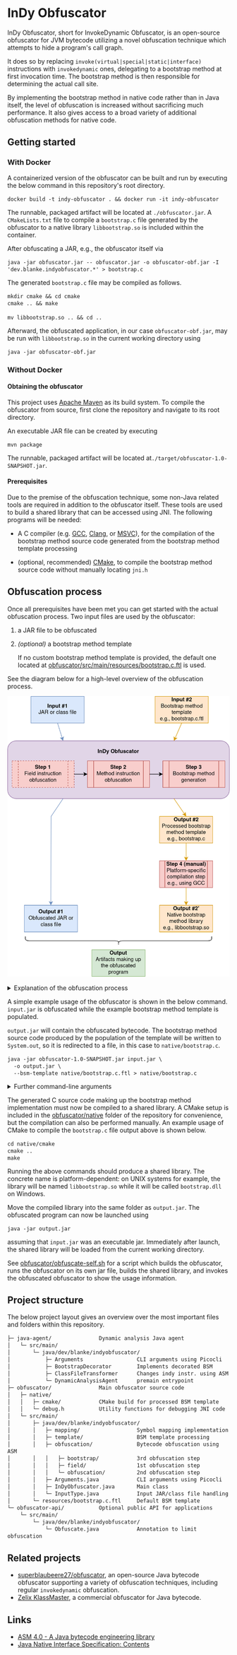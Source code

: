 # InDy Obfuscator

InDy Obfuscator, short for InvokeDynamic Obfuscator, is an open-source obfuscator for JVM bytecode utilizing a novel
obfuscation technique which attempts to hide a program's call graph.

It does so by replacing `invoke(virtual|special|static|interface)` instructions with `invokedynamic` ones, delegating
to a bootstrap method at first invocation time. The bootstrap method is then responsible for determining the actual
call site.

By implementing the bootstrap method in native code rather than in Java itself, the level of obfuscation is increased
without sacrificing much performance. It also gives access to a broad variety of additional obfuscation methods for
native code.

## Getting started

### With Docker

A containerized version of the obfuscator can be built and run by executing the below command in this repository's root
directory.

```shell
docker build -t indy-obfuscator . && docker run -it indy-obfuscator
```

The runnable, packaged artifact will be located at `./obfuscator.jar`. A `CMakeLists.txt` file to compile a `bootstrap.c`
file generated by the obfuscator to a native library `libbootstrap.so` is included within the container.

After obfuscating a JAR, e.g., the obfuscator itself via

```shell
java -jar obfuscator.jar -- obfuscator.jar -o obfuscator-obf.jar -I 'dev.blanke.indyobfuscator.*' > bootstrap.c
```

The generated `bootstrap.c` file may be compiled as follows.

```shell
mkdir cmake && cd cmake
cmake .. && make

mv libbootstrap.so .. && cd ..
```

Afterward, the obfuscated application, in our case `obfuscator-obf.jar`, may be run with `libbootstrap.so` in the
current working directory using

```shell
java -jar obfuscator-obf.jar
```

### Without Docker

#### Obtaining the obfuscator

This project uses [Apache Maven](https://maven.apache.org/) as its build system. To compile the obfuscator from source,
first clone the repository and navigate to its root directory.

An executable JAR file can be created by executing

```shell
mvn package
```

The runnable, packaged artifact will be located at`./target/obfuscator-1.0-SNAPSHOT.jar`.

#### Prerequisites

Due to the premise of the obfuscation technique, some non-Java related tools are required in addition to the obfuscator
itself. These tools are used to build a shared library that can be accessed using JNI. The following programs will be
needed:

- A C compiler (e.g. [GCC](https://gcc.gnu.org/), [Clang](https://clang.llvm.org/),
  or [MSVC](https://visualstudio.microsoft.com/vs/features/cplusplus/)), for the compilation of the bootstrap method
  source code generated from the bootstrap method template processing

- (optional, recommended) [CMake](https://cmake.org/), to compile the bootstrap method source code without manually
  locating `jni.h`

## Obfuscation process

Once all prerequisites have been met you can get started with the actual obfuscation process. Two input files are
used by the obfuscator:

1. a JAR file to be obfuscated

2. _(optional)_ a bootstrap method template

   If no custom bootstrap method template is provided, the default one located at [obfuscator/src/main/resources/bootstrap.c.ftl](obfuscator/src/main/resources/bootstrap.c.ftl) is used.

See the diagram below for a high-level overview of the obfuscation process.

<p align="center">
    <img src=".github/obfuscation-overview.png" alt="Overview of the obfuscation process">
</p>

<details>
<summary>Explanation of the obfuscation process</summary>

> The blue path represents the input file which gets obfuscated, whereas the orange path represents the processing of
> the bootstrap method template. The provided template file is populated using information gained in the obfuscation
> phase (most notably the symbol table and information about the bootstrap method) to produce valid source code making
> up the native implementation of the bootstrap method.
>
> The generated source code will be compiled into a native library which is loaded by the obfuscated program at runtime.
> As the compilation of the generated source code is out of scope for the obfuscator, this step will need to be executed
> manually or scripted.
>
> In the end, two artifacts will together make up the obfuscated program: an obfuscated JAR or class file and a native
> library.
</details>

A simple example usage of the obfuscator is shown in the below command. `input.jar` is obfuscated while the example
bootstrap method template is populated.

`output.jar` will contain the obfuscated bytecode. The bootstrap method source code produced by the population of the
template will be written to `System.out`, so it is redirected to a file, in this case to `native/bootstrap.c`.

```shell
java -jar obfuscator-1.0-SNAPSHOT.jar input.jar \
  -o output.jar \
  --bsm-template native/bootstrap.c.ftl > native/bootstrap.c
```

<details>
<summary>Further command-line arguments</summary>

- `--bsm-owner` can be used to manually specify the class which should contain the bootstrap method stub in case the
  owner cannot be determined automatically.

  By default, the main class of a jar file is used. This option has no effect when the input is a class file.

- `--bsm-name` can be used to manually specify the name of the bootstrap method in case a method with the same name
  and signature already exists within the class that should contain the bootstrap method.

- `-I` or `--include` can be used to specify one or more regular expressions matching fully qualified class names of
  classes to be included in the obfuscation.

  Non-confidential dependencies that require no obfuscation can and should be excluded from the obfuscation process
  by limiting the obfuscation to application-specific classes.

- `--help` can be used to show usage information and to list available command-line parameters.
</details>

The generated C source code making up the bootstrap method implementation must now be compiled to a shared library.
A CMake setup is included in the [obfuscator/native](obfuscator/native) folder of the repository for convenience,
but the compilation can also be performed manually. An example usage of CMake to compile the `bootstrap.c` file
output above is shown below.

```shell
cd native/cmake
cmake ..
make
```

Running the above commands should produce a shared library. The concrete name is platform-dependent: on UNIX systems for
example, the library will be named `libbootstrap.so` while it will be called `bootstrap.dll` on Windows.

Move the compiled library into the same folder as `output.jar`. The obfuscated program can now be launched using

```shell
java -jar output.jar
```

assuming that `input.jar` was an executable jar. Immediately after launch, the shared library will be loaded from the
current working directory.

See [obfuscator/obfuscate-self.sh](obfuscator/obfuscate-self.sh) for a script which builds the obfuscator, runs the
obfuscator on its own jar file, builds the shared library, and invokes the obfuscated obfuscator to show the usage
information.

## Project structure

The below project layout gives an overview over the most important files and folders within this repository.

```text
├─ java-agent/               Dynamic analysis Java agent
│   └─ src/main/
│       └─ java/dev/blanke/indyobfuscator/
│           ├─ Arguments                 CLI arguments using Picocli
│           ├─ BootstrapDecorator        Implements decorated BSM
│           ├─ ClassFileTransformer      Changes indy instr. using ASM
│           └─ DynamicAnalysisAgent      premain entrypoint
├─ obfuscator/               Main obfuscator source code
│   ├─ native/
│   │   ├─ cmake/            CMake build for processed BSM template
│   │   └─ debug.h           Utility functions for debugging JNI code
│   └─ src/main/
│       ├─ java/dev/blanke/indyobfuscator/
│       │   ├─ mapping/                  Symbol mapping implementation
│       │   ├─ template/                 BSM template processing
│       │   ├─ obfuscation/              Bytecode obfuscation using ASM
│       │   │   ├─ bootstrap/            3rd obfuscation step
│       │   │   ├─ field/                1st obfuscation step
│       │   │   └─ obfuscation/          2nd obfuscation step
│       │   ├─ Arguments.java            CLI arguments using Picocli
│       │   ├─ InDyObfuscator.java       Main class
│       │   └─ InputType.java            Input JAR/class file handling
│       └─ resources/bootstrap.c.ftl     Default BSM template
└─ obfuscator-api/           Optional public API for applications
    └─ src/main/
        └─ java/dev/blanke/indyobfuscator/
            └─ Obfuscate.java            Annotation to limit obfuscation
```

## Related projects

- [superblaubeere27/obfuscator](https://github.com/superblaubeere27/obfuscator), an open-source Java bytecode obfuscator
  supporting a variety of obfuscation techniques, including regular `invokedynamic` obfuscation.
- [Zelix KlassMaster](https://www.zelix.com/klassmaster/index.html), a commercial obfuscator for Java bytecode.

## Links

- [ASM 4.0 - A Java bytecode engineering library](https://asm.ow2.io/asm4-guide.pdf)
- [Java Native Interface Specification: Contents](https://docs.oracle.com/en/java/javase/18/docs/specs/jni/)
